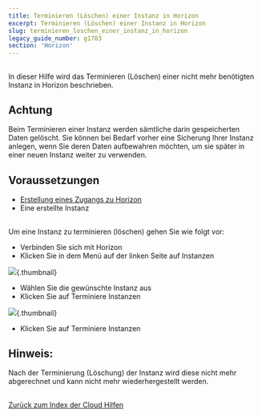 ```yaml
---
title: Terminieren (Löschen) einer Instanz in Horizon
excerpt: Terminieren (Löschen) einer Instanz in Horizon
slug: terminieren_loschen_einer_instanz_in_horizon
legacy_guide_number: g1783
section: 'Horizon'
---
```



## 
In dieser Hilfe wird das Terminieren (Löschen) einer nicht mehr benötigten Instanz in Horizon beschrieben.

## Achtung
Beim Terminieren einer Instanz werden sämtliche darin gespeicherten Daten gelöscht. Sie können bei Bedarf vorher eine Sicherung Ihrer Instanz anlegen, wenn Sie deren Daten aufbewahren möchten, um sie später in einer neuen Instanz weiter zu verwenden.


## Voraussetzungen

- [Erstellung eines Zugangs zu Horizon]({legacy}1773)
- Eine erstellte Instanz




## 
Um eine Instanz zu terminieren (löschen) gehen Sie wie folgt vor:


- Verbinden Sie sich mit Horizon
- Klicken Sie in dem Menü auf der linken Seite auf Instanzen



![](images/img_2659.jpg){.thumbnail}

- Wählen Sie die gewünschte Instanz aus
- Klicken Sie auf Terminiere Instanzen



![](images/img_2660.jpg){.thumbnail}

- Klicken Sie auf Terminiere Instanzen



## Hinweis:
Nach der Terminierung (Löschung) der Instanz wird diese nicht mehr abgerechnet und kann nicht mehr wiederhergestellt werden.


## 
[Zurück zum Index der Cloud Hilfen]({legacy}1785)

